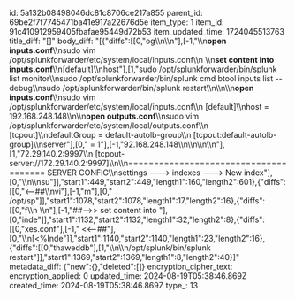 id: 5a132b08498046dc81c8706ce217a855
parent_id: 69be2f7f7745471ba41e917a22676d5e
item_type: 1
item_id: 91c410912959405fbafae95449d72b53
item_updated_time: 1724045513763
title_diff: "[]"
body_diff: "[{\"diffs\":[[0,\"og\\\n\\\n\"],[-1,\"\\\n**open inputs.conf**\\\nsudo vim /opt/splunkforwarder/etc/system/local/inputs.conf\\\n \\\n**set content into inputs.conf**\\\n[default]\\\nhost\"],[1,\"sudo /opt/splunkforwarder/bin/splunk list monitor\\\nsudo /opt/splunkforwarder/bin/splunk cmd btool inputs list --debug\\\nsudo /opt/splunkforwarder/bin/splunk restart\\\n\\\n\\\n**open inputs.conf**\\\nsudo vim /opt/splunkforwarder/etc/system/local/inputs.conf\\\n  [default]\\\nhost = 192.168.248.148\\\n\\\n**open outputs.conf**\\\nsudo vim /opt/splunkforwarder/etc/system/local/outputs.conf\\\n [tcpout]\\\ndefaultGroup = default-autolb-group\\\n [tcpout:default-autolb-group]\\\nserver\"],[0,\" = 1\"],[-1,\"92.168.248.148\\\n\\\n\\\n\\\n\"],[1,\"72.29.140.2:9997\\\n [tcpout-server://172.29.140.2:9997]\\\n\\\n====================================== SERVER CONFIG\\\nsettings ---> indexes ---> New index\"],[0,\"\\\n\\\nsu\"]],\"start1\":449,\"start2\":449,\"length1\":160,\"length2\":601},{\"diffs\":[[0,\"<--##\\\nvi\"],[-1,\"m\"],[0,\" /opt/sp\"]],\"start1\":1078,\"start2\":1078,\"length1\":17,\"length2\":16},{\"diffs\":[[0,\"f\\\n \\\n\"],[-1,\"##-->> set content into \"],[0,\"inde\"]],\"start1\":1132,\"start2\":1132,\"length1\":32,\"length2\":8},{\"diffs\":[[0,\"xes.conf\"],[-1,\" <<--##\"],[0,\"\\\n[<%Inde\"]],\"start1\":1140,\"start2\":1140,\"length1\":23,\"length2\":16},{\"diffs\":[[0,\"thaweddb\"],[1,\"\\\n\\\n/opt/splunk/bin/splunk restart\"]],\"start1\":1369,\"start2\":1369,\"length1\":8,\"length2\":40}]"
metadata_diff: {"new":{},"deleted":[]}
encryption_cipher_text: 
encryption_applied: 0
updated_time: 2024-08-19T05:38:46.869Z
created_time: 2024-08-19T05:38:46.869Z
type_: 13